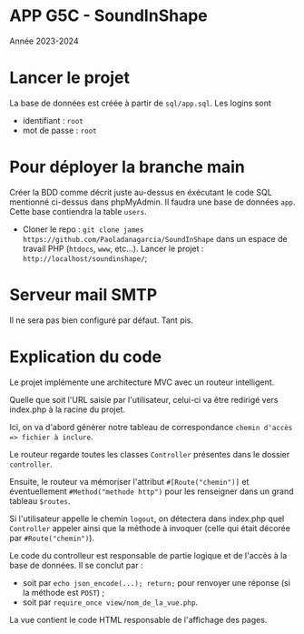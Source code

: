 # APP G5C - SoundInShape

Année 2023-2024

# Lancer le projet

La base de données est créée à partir de `sql/app.sql`.
Les logins sont

-   identifiant : `root`
-   mot de passe : `root`

# Pour déployer la branche main

Créer la BDD comme décrit juste au-dessus en éxécutant le code SQL mentionné ci-dessus dans phpMyAdmin.
Il faudra une base de données `app`. Cette base contiendra la table `users`.

-   Cloner le repo : `git clone james https://github.com/Paoladanagarcia/SoundInShape` dans un espace de travail PHP (`htdocs`, `www`, etc...).
    Lancer le projet : `http://localhost/soundinshape/`;

# Serveur mail SMTP

Il ne sera pas bien configuré par défaut. Tant pis.

# Explication du code

Le projet implémente une architecture MVC avec un routeur intelligent.

Quelle que soit l'URL saisie par l'utilisateur, celui-ci va être redirigé vers index.php à la racine du projet.

Ici, on va d'abord générer notre tableau de correspondance `chemin d'accès => fichier à inclure`.

Le routeur regarde toutes les classes `Controller` présentes dans le dossier `controller`.

Ensuite, le routeur va mémoriser l'attribut `#[Route("chemin")]` et éventuellement `#Method("methode http")` pour les renseigner dans un grand tableau `$routes`.

Si l'utilisateur appelle le chemin `logout`, on détectera dans index.php quel `Controller` appeler ainsi que la méthode à invoquer (celle qui était décorée par `#Route("chemin")`).

Le code du controlleur est responsable de partie logique et de l'accès à la base de données.
Il se conclut par :

-   soit par `echo json_encode(...); return;` pour renvoyer une réponse (si la méthode est `POST`) ;
-   soit par `require_once view/nom_de_la_vue.php`.

La vue contient le code HTML responsable de l'affichage des pages.
